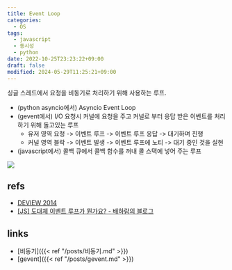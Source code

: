 ```yaml
---
title: Event Loop
categories:
  - OS
tags:
  - javascript
  - 동시성
  - python
date: 2022-10-25T23:23:22+09:00
draft: false
modified: 2024-05-29T11:25:21+09:00
---
```

싱글 스레드에서 요청을 비동기로 처리하기 위해 사용하는 루프. 

- (python asyncio에서) Asyncio Event Loop
- (gevent에서) I/O 요청시 커널에 요청을 주고 커널로 부터 응답 받은 이벤트를 처리하기 위해 돌고있는 루프
	- 유저 영역 요청 -> 이벤트 루프 -> 이벤트 루프 응답 -> 대기하며 진행
	- 커널 영역 블락 -> 이벤트 발생 -> 이벤트 루프에 노티 -> 대기 중인 것을 실현	
- (javascript에서) 콜백 큐에서 콜백 함수를 꺼내 콜 스택에 넣어 주는 루프

![](https://baeharam.netlify.app/media/js/async%20callback2.png)
## refs
- [DEVIEW 2014](https://deview.kr/2014/session?seq=47)
- [[JS] 도대체 이벤트 루프가 뭔가요? - 배하람의 블로그](https://baeharam.netlify.app/posts/javascript/event-loop)


## links
- [비동기]({{< ref "/posts/비동기.md" >}})
- [gevent]({{< ref "/posts/gevent.md" >}})
